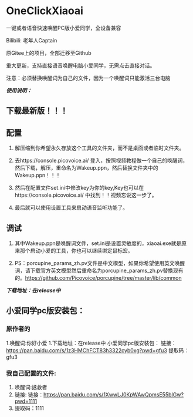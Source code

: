 # OneClickXiaoai
一键或者语音快速唤醒PC版小爱同学，全设备兼容

Bilibili: 老年人Captain

原Gitee上的项目，全部迁移至Github

重大更新，支持直接语音唤醒电脑小爱同学，无需点击直接对话。

注意：必须替换唤醒词为自己的文件，因为一个唤醒词只能激活三台电脑

***使用说明：***

## 下载最新版！！！
## 配置
1. 解压缩到你希望永久存放这个工具的文件夹，而不是桌面或者临时文件夹。

2. 去https://console.picovoice.ai/ 登入，按照视频教程做一个自己的唤醒词，然后下载，解压，重命名为Wakeup.ppn，然后替换文件夹中的Wakeup.ppn！！！

3. 然后在配置文件set.ini中修改key为你的key,Key也可以在https://console.picovoice.ai/ 中找到！！视频忘说这一步了。

4. 最后就可以使用设置工具来启动语音监听功能了。

## 调试
1. 其中Wakeup.ppn是唤醒词文件，set.ini是设置灵敏度的，xiaoai.exe就是原来那个启动小爱的工具，你也可以继续绑定鼠标宏。

2. PS：porcupine_params_zh.pv文件是中文模型，如果你希望使用英文唤醒词，请下载官方英文模型然后重命名为porcupine_params_zh.pv替换现有的。https://github.com/Picovoice/porcupine/tree/master/lib/common

***下载地址：在release中***
## 小爱同学pc版安装包：
### 原作者的
1.唤醒词:你好小爱
1.下载地址：在release中 小爱同学pc版安装包： 链接： https://pan.baidu.com/s/1z3HMChFCT83h3322cyb0xg?pwd=gfu3 提取码： gfu3
### 我自己配置的文件:
1. 唤醒词:拯救者
2. 链接: 链接：https://pan.baidu.com/s/1XwwLJ0KpWAwQpmsE55bIGw?pwd=1111 
3. 提取码：1111 



